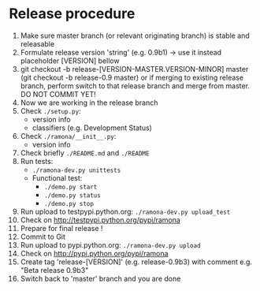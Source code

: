 Release procedure
=================

1. Make sure master branch (or relevant originating branch) is stable and releasable
2. Formulate release version 'string' (e.g. 0.9b1) -> use it instead placeholder [VERSION] bellow
3. git checkout -b release-[VERSION-MASTER.VERSION-MINOR] master (git checkout -b release-0.9 master)
	or if merging to existing release branch, perform switch to that release branch and merge from master.
   DO NOT COMMIT YET!
4. Now we are working in the release branch
5. Check `./setup.py`:
	- version info
	- classifiers (e.g. Development Status)
6. Check `./ramona/__init__.py`:
	- version info
7. Check briefly `./README.md` and `./README`
8. Run tests:
	- `./ramona-dev.py unittests`
	- Functional test:
		- `./demo.py start`
		- `./demo.py status`
		- `./demo.py stop`
9. Run upload to testpypi.python.org: `./ramona-dev.py upload_test`
10. Check on http://testpypi.python.org/pypi/ramona
11. Prepare for final release !
12. Commit to Git
13. Run upload to pypi.python.org: `./ramona-dev.py upload`
14. Check on http://pypi.python.org/pypi/ramona
15. Create tag 'release-[VERSION]' (e.g. release-0.9b3) with comment e.g. "Beta release 0.9b3"
16. Switch back to 'master' branch and you are done
